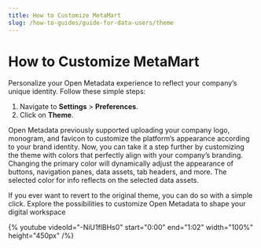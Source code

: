 ```yaml
---
title: How to Customize MetaMart
slug: /how-to-guides/guide-for-data-users/theme
---
```


# How to Customize MetaMart

Personalize your Open Metadata experience to reflect your company’s unique identity. Follow these simple steps:

1. Navigate to **Settings** > **Preferences**.
2. Click on **Theme**.

Open Metadata previously supported uploading your company logo, monogram, and favicon to customize the platform’s appearance according to your brand identity. Now, you can take it a step further by customizing the theme with colors that perfectly align with your company’s branding. Changing the primary color will dynamically adjust the appearance of buttons, navigation panes, data assets, tab headers, and more. The selected color for info reflects on the selected data assets.

If you ever want to revert to the original theme, you can do so with a simple click. Explore the possibilities to customize Open Metadata to shape your digital workspace

{% youtube videoId="-NiU1flBHs0" start="0:00" end="1:02" width="100%" height="450px" /%}
